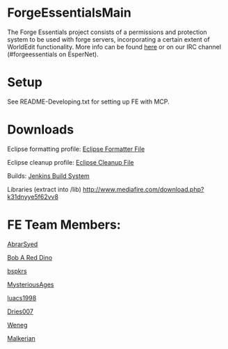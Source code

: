 ForgeEssentialsMain
===================
The Forge Essentials project consists of a permissions and protection system to be used with forge servers, incorporating a certain extent of WorldEdit functionality. More info can be found <a href="https://github.com/ForgeEssentials/ForgeEssentialsMain/wiki/About-ForgeEssentials">here</a> or on our IRC channel (#forgeessentials on EsperNet).

Setup
=====
See README-Developing.txt for setting up FE with MCP.

Downloads
=========
Eclipse formatting profile: <a href="https://dl.dropbox.com/u/31042110/eclipse%20Formatter%20Stuff/AbrarCodeFormatter.xml">Eclipse Formatter File</a>

Eclipse cleanup profile: <a href="https://dl.dropbox.com/u/31042110/eclipse%20Formatter%20Stuff/AbrarCodeCleanup.xml">Eclipse Cleanup File</a>

Builds: <a href="http://files.minecraftforge.net/ForgeEssentials/">Jenkins Build System</a>

Libraries (extract into /lib) http://www.mediafire.com/download.php?k31dnyye5f62vv8

FE Team Members:
================
<a href="https://github.com/AbrarSyed">AbrarSyed</a>  

<a href="https://github.com/Bob-A-Red-Dino">Bob A Red Dino</a>  

<a href="https://github.com/bspkrs">bspkrs</a>

<a href="https://github.com/MysteriousAges">MysteriousAges</a>

<a href="https://github.com/luacs1998">luacs1998</a>

<a href="https://github.com/dries007">Dries007</a>

<a href="https://github.com/Weneg">Weneg</a>

<a href="https://github.com/Malkerian">Malkerian</a>

